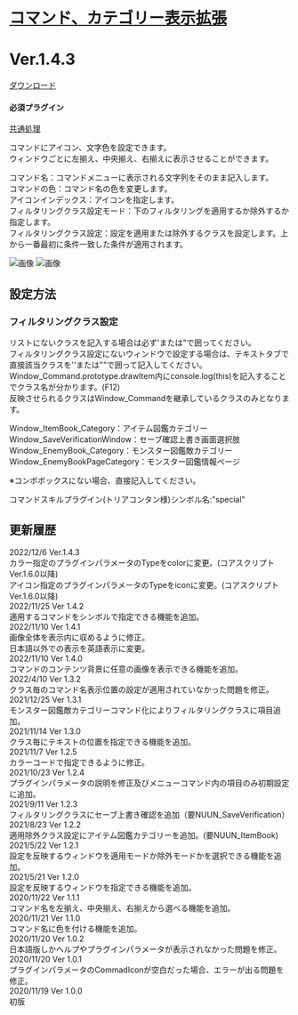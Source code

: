 # [コマンド、カテゴリー表示拡張](https://raw.githubusercontent.com/nuun888/MZ/master/NUUN_CommandIcon.js)
# Ver.1.4.3
[ダウンロード](https://raw.githubusercontent.com/nuun888/MZ/master/NUUN_CommandIcon.js)  

#### 必須プラグイン
[共通処理](https://raw.githubusercontent.com/nuun888/MZ/master/NUUN_Base.js)  

コマンドにアイコン、文字色を設定できます。  
ウィンドウごとに左揃え、中央揃え、右揃えに表示させることができます。  

コマンド名：コマンドメニューに表示される文字列をそのまま記入します。  
コマンドの色：コマンド名の色を変更します。  
アイコンインデックス：アイコンを指定します。  
フィルタリングクラス設定モード：下のフィルタリングを適用するか除外するか指定します。  
フィルタリングクラス設定：設定を適用または除外するクラスを設定します。上から一番最初に条件一致した条件が適用されます。  

![画像](img/NUUN_CommandIcon1.png)
![画像](img/NUUN_CommandIcon2.png)

## 設定方法
### フィルタリングクラス設定
リストにないクラスを記入する場合は必ず'または"で囲ってください。  
フィルタリングクラス設定にないウィンドウで設定する場合は、テキストタブで直接該当クラスを''または""で囲って記入してください。  
Window_Command.prototype.drawItem内にconsole.log(this)を記入することでクラス名が分かります。(F12)  
反映させられるクラスはWindow_Commandを継承しているクラスのみとなります。  

Window_ItemBook_Category：アイテム図鑑カテゴリー  
Window_SaveVerificationWindow：セーブ確認上書き画面選択肢  
Window_EnemyBook_Category：モンスター図鑑敵カテゴリー  
Window_EnemyBookPageCategory：モンスター図鑑情報ページ  

※コンボボックスにない場合、直接記入してください。

コマンドスキルプラグイン(トリアコンタン様)シンボル名:"special"  

## 更新履歴
2022/12/6 Ver.1.4.3  
カラー指定のプラグインパラメータのTypeをcolorに変更。(コアスクリプトVer.1.6.0以降)  
アイコン指定のプラグインパラメータのTypeをiconに変更。(コアスクリプトVer.1.6.0以降)  
2022/11/25 Ver 1.4.2  
適用するコマンドをシンボルで指定できる機能を追加。  
2022/11/10 Ver 1.4.1  
画像全体を表示内に収めるように修正。  
日本語以外での表示を英語表示に変更。  
2022/11/10 Ver 1.4.0  
コマンドのコンテンツ背景に任意の画像を表示できる機能を追加。  
2022/4/10 Ver 1.3.2  
クラス毎のコマンド名表示位置の設定が適用されていなかった問題を修正。  
2021/12/25 Ver 1.3.1  
モンスター図鑑敵カテゴリーコマンド化によりフィルタリングクラスに項目追加。  
2021/11/14 Ver 1.3.0  
クラス毎にテキストの位置を指定できる機能を追加。  
2021/11/7 Ver 1.2.5  
カラーコードで指定できるように修正。  
2021/10/23 Ver 1.2.4  
プラグインパラメータの説明を修正及びメニューコマンド内の項目のみ初期設定に追加。  
2021/9/11 Ver 1.2.3  
フィルタリングクラスにセーブ上書き確認を追加（要NUUN_SaveVerification）  
2021/8/23 Ver 1.2.2  
適用除外クラス設定にアイテム図鑑カテゴリーを追加。(要NUUN_ItemBook)  
2021/5/22 Ver 1.2.1  
設定を反映するウィンドウを適用モードか除外モードかを選択できる機能を追加。  
2021/5/21 Ver 1.2.0  
設定を反映するウィンドウを指定できる機能を追加。  
2020/11/22 Ver 1.1.1  
コマンド名を左揃え、中央揃え、右揃えから選べる機能を追加。  
2020/11/21 Ver 1.1.0  
コマンド名に色を付ける機能を追加。  
2020/11/20 Ver 1.0.2  
日本語版しかヘルプやプラグインパラメータが表示されなかった問題を修正。  
2020/11/20 Ver 1.0.1  
プラグインパラメータのCommadIconが空白だった場合、エラーが出る問題を修正。  
2020/11/19 Ver 1.0.0  
初版  
